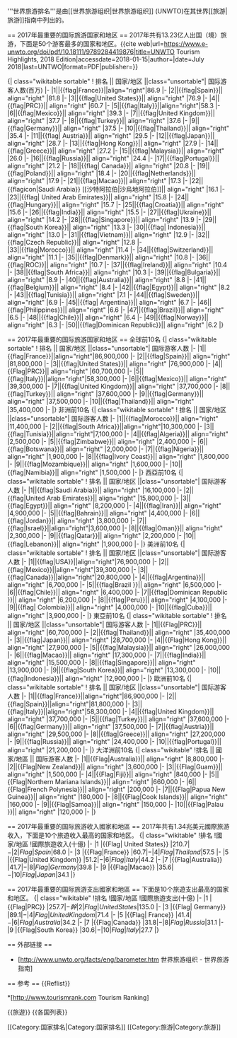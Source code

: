 
'''世界旅游排名'''是由[[世界旅游组织|世界旅游组织]] (UNWTO)在其世界[[旅游|旅游]]指南中列出的。

== 2017年最重要的国际旅游国家和地区 ==
2017年共有13.23亿人出国（境）旅游，下面是50个游客最多的国家和地区。<ref>{{cite web|url=https://www.e-unwto.org/doi/pdf/10.18111/9789284419876|title=UNWTO Tourism Highlights, 2018 Edition|accessdate=2018-01-15|author=|date=July 2018|last=UNTWO|format=PDF|publisher=}}</ref> 

{| class="wikitable sortable"
! 排名 || 国家/地区 ||class="unsortable"| 国际游客人数(百万)
|- 
|1||{{flag|France}}||align="right"|86.9
|- 
|2||{{flag|Spain}}|| align="right" |81.8
|- 
|3||{{flag|United States}}|| align="right" |76.9
|- 
|4||{{flag|PRC}}|| align="right" |60.7
|- 
|5||{{flag|Italy}}||align="right"|58.3
|- 
|6||{{flag|Mexico}}|| align="right" |39.3
|- 
|7||{{flag|United Kingdom}}|| align="right" |37.7
|- 
|8||{{flag|Turkey}}|| align="right" |37.6
|- 
|9||{{flag|Germany}}|| align="right" |37.5
|- 
|10||{{flag|Thailand}}|| align="right" |35.4
|- 
|11||{{flag| Austria}}|| align="right" |29.5
|- 
|12||{{flag|Japan}}|| align="right" |28.7
|- 
|13||{{flag|Hong Kong}}|| align="right" |27.9
|- 
|14||{{flag|Greece}}|| align="right" |27.2
|- 
|15||{{flag|Malaysia}}|| align="right" |26.0
|- 
|16||{{flag|Russia}}|| align="right" |24.4
|- 
|17||{{flag|Portugal}}|| align="right" |21.2
|- 
|18||{{flag| Canada}}|| align="right" |20.8
|- 
|19||{{flag|Poland}}|| align="right" |18.4
|- 
|20||{{flag|Netherlands}}|| align="right" |17.9
|- 
|21||{{flag|Macao}}|| align="right" |17.3
|- 
|22||{{flagicon|Saudi Arabia}} [[沙特阿拉伯|沙烏地阿拉伯]]|| align="right" |16.1
|- 
|23||{{flag| United Arab Emirates}}|| align="right" |15.8
|- 
|24||{{flag|Hungary}}|| align="right" |15.7
|- 
|25||{{flag|Croatia}}|| align="right" |15.6
|- 
|26||{{flag|India}}|| align="right" |15.5
|- 
|27||{{flag|Ukraine}}|| align="right" |14.2
|- 
|28||{{flag|Singapore}}|| align="right" |13.9
|- 
|29||{{flag|South Korea}}|| align="right" |13.3
|- 
|30||{{flag| Indonesia}}|| align="right" |13.0
|-
|31||{{flag|Vietnam}}|| align="right" |12.9
|- 
|32||{{flag|Czech Republic}}|| align="right" |12.8
|-  
|33||{{flag|Morocco}}|| align="right" |11.4
|- 
|34||{{flag|Switzerland}}|| align="right" |11.1
|- 
|35||{{flag|Denmark}}|| align="right" |10.8
|-
|36||{{flag|ROC}}|| align="right" |10.7
|- 
|37||{{flag|Ireland}}|| align="right" |10.4
|-
|38||{{flag|South Africa}}|| align="right" |10.3
|- 
|39||{{flag|Bulgaria}}|| align="right" |8.9
|- 
|40||{{flag|Australia}}|| align="right" |8.8
|- 
|41||{{flag|Belgium}}|| align="right" |8.4
|- 
|42||{{flag|Egypt}}|| align="right" |8.2
|- 
|43||{{flag|Tunisia}}|| align="right" |7.1
|- 
|44||{{flag|Sweden}}|| align="right" |6.9
|- 
|45||{{flag| Argentina}}|| align="right" |6.7
|- 
|46||{{flag|Philippines}}|| align="right" |6.6
|- 
|47||{{flag|Brazil}}|| align="right" |6.5
|- 
|48||{{flag|Chile}}|| align="right" |6.4
|- 
|49||{{flag|Norway}}|| align="right" |6.3
|- 
|50||{{flag|Dominican Republic}}|| align="right" |6.2
|}

== 2017年最重要的国际旅游国家和地区 ==
全球前10名
{| class="wikitable sortable"
! 排名 || 国家/地区 ||class="unsortable"| 国际游客人数
|- 
|1||{{flag|France}}||align="right"|86,900,000
|- 
|2||{{flag|Spain}}|| align="right" |81,800,000
|- 
|3||{{flag|United States}}|| align="right" |76,900,000
|- 
|4||{{Flag|PRC}}|| align="right" |60,700,000
|- 
|5||{{flag|Italy}}||align="right"|58,300,000
|- 
|6||{{flag|Mexico}}|| align="right" |39,300,000
|- 
|7||{{flag|United Kingdom}}|| align="right" |37,700,000
|- 
|8||{{flag|Turkey}}|| align="right" |37,600,000
|- 
|9||{{flag|Germany}}|| align="right" |37,500,000
|- 
|10||{{flag|Thailand}}|| align="right" |35,400,000
|- 
|}
非洲前10名
{| class="wikitable sortable"
! 排名 || 国家/地区 ||class="unsortable"| 国际游客人数
|- 
|1||{{flag|Morocco}}|| align="right" |11,400,000
|- 
|2||{{flag|South Africa}}||align="right"|10,300,000
|- 
|3||{{flag|Tunisia}}||align="right"|7,100,000
|- 
|4||{{flag|Algeria}}|| align="right" |2,500,000
|- 
|5||{{flag|Zimbabwe}}|| align="right" |2,400,000
|- 
|6||{{flag|Botswana}}|| align="right" |2,000,000
|- 
|7||{{flag|Nigeria}}|| align="right" |1,900,000
|- 
|8||{{flag|Ivory Coast}}|| align="right" |1,800,000
|- 
|9||{{flag|Mozambique}}|| align="right" |1,600,000
|- 
|10||{{flag|Namibia}}|| align="right" |1,500,000
|- 
|}
西亞前10名
{| class="wikitable sortable"
! 排名 || 国家/地区 ||class="unsortable"| 国际游客人数
|- 
|1||{{flag|Saudi Arabia}}|| align="right" |16,100,000
|- 
|2||{{flag|United Arab Emirates}}|| align="right" |15,800,000
|- 
|3||{{flag|Egypt}}|| align="right" |8,200,000
|- 
|4||{{flag|Iran}}|| align="right" |4,900,000
|- 
|5||{{flag|Bahrain}}|| align="right" |4,400,000
|- 
|6||{{flag|Jordan}}|| align="right" |3,800,000
|- 
|7||{{flag|Israel}}||align="right"|3,600,000
|- 
|8||{{flag|Oman}}|| align="right" |2,300,000
|- 
|9||{{flag|Qatar}}|| align="right" |2,200,000
|- 
|10||{{flag|Lebanon}}|| align="right" |1,900,000
|- 
|}
美洲前10名
{| class="wikitable sortable"
! 排名 || 国家/地区 ||class="unsortable"| 国际游客人数
|- 
|1||{{flag|USA}}||align="right"|76,900,000
|- 
|2||{{flag|Mexico}}||align="right"|39,300,000
|- 
|3||{{flag|Canada}}||align="right"|20,800,000
|- 
|4||{{flag|Argentina}}|| align="right" |6,700,000
|- 
|5||{{flag|Brazil }}|| align="right" |6,500,000
|- 
|6||{{flag|Chile}}|| align="right" |6,400,000
|- 
|7||{{flag|Dominican Republic }}|| align="right" |6,200,000
|- 
|8||{{flag|Peru}}|| align="right" |4,100,000
|- 
|9||{{flag| Colombia}}|| align="right" |4,000,000
|- 
|10||{{flag|Cuba}}|| align="right" |3,900,000
|- 
|}
東亞前10名
{| class="wikitable sortable"
! 排名 || 国家/地区 ||class="unsortable"| 国际游客人数
|- 
|1||{{Flag|PRC}}|| align="right" |60,700,000
|- 
|2||{{flag|Thailand}}|| align="right" |35,400,000
|- 
|3||{{flag|Japan}}|| align="right" |28,700,000
|- 
|4||{{Flag|Hong Kong}}|| align="right" |27,900,000
|- 
|5||{{flag|Malaysia}}|| align="right" |26,000,000
|- 
|6||{{flag|Macao}}|| align="right" |17,300,000
|- 
|7||{{flag|India}}|| align="right" |15,500,000
|- 
|8||{{flag|Singapore}}|| align="right" |13,900,000
|- 
|9||{{flag|South Korea}}|| align="right" |13,300,000
|- 
|10||{{flag|Indonesia}}|| align="right" |12,900,000
|- 
|}
歐洲前10名
{| class="wikitable sortable"
! 排名 || 国家/地区 ||class="unsortable"| 国际游客人数
|- 
|1||{{flag|France}}||align="right"|86,900,000
|- 
|2||{{flag|Spain}}||align="right"|81,800,000
|- 
|3||{{flag|Italy}}||align="right"|58,300,000
|- 
|4||{{flag|United Kingdom}}|| align="right" |37,700,000
|- 
|5||{{flag|Turkey}}|| align="right" |37,600,000
|- 
|6||{{flag|Germany}}|| align="right" |37,500,000
|- 
|7||{{flag|Austria}}|| align="right" |29,500,000
|- 
|8||{{flag|Greece}}|| align="right" |27,200,000
|- 
|9||{{flag|Russia}}|| align="right" |24,400,000
|- 
|10||{{flag|Portugal}}|| align="right" |21,200,000
|- 
|}
大洋洲前10名
{| class="wikitable"
!排名 || 國家/地區 || 国际游客人数
|-
|1||{{Flag|Australia}}|| align="right" |8,800,000
|-
|2||{{Flag|New Zealand}}|| align="right" |3,600,000
|-
|3||{{Flag|Guam}}|| align="right" |1,500,000
|-
|4||{{Flag|Fiji}}|| align="right" |840,000
|-
|5||{{Flag|Northern Mariana Islands}}|| align="right" |660,000
|-
|6||{{Flag|French Polynesia}}|| align="right" |200,000
|-
|7||{{Flag|Papua New Guinea}}|| align="right" |180,000
|-
|8||{{Flag|Cook Islands}}|| align="right" |160,000
|-
|9||{{Flag|Samoa}}|| align="right" |150,000
|-
|10||{{Flag|Palau }}|| align="right" |120,000
|- 
|}


== 2017年最重要的国际旅游收入國家和地區 ==
2017年共有1.34兆美元國際旅游收入，下面是10个旅遊收入最高的国家和地区。
{| class="wikitable"
!排名
!國家/地區
!國際旅遊收入(十億)
|-
|1
|{{Flag| United States}}
|$210.7
|-
|2
|{{Flag|Spain}}
|$68.0
|-
|3
|{{Flag|France}}
|$60.7
|-
|4
|{{Flag|Thailand}}
|$57.5
|-
|5
|{{Flag|United Kingdom}}
|$51.2
|-
|6
|{{Flag|Italy}}
|$44.2
|-
|7
|{{Flag|Australia}}
|$41.7
|-
|8
|{{Flag| Germany}}
|$39.8
|-
|9
|{{Flag|Macao}}
|$35.6
|-
|10
|{{Flag|Japan}}
|$34.1
|}

== 2017年最重要的国际旅游支出國家和地區 ==
下面是10个旅遊支出最高的国家和地区。
{| class="wikitable"
!排名
!國家/地區
!國際旅遊支出(十億)
|-
|1
|{{Flag|PRC}}
|$257.7
|-幹
|2
|{{Flag|United States}}
|$135.0
|-
|3
|{{Flag| Germany}}
|$89.1
|-
|4
|{{Flag| United Kingdom}}
|$71.4
|-
|5
|{{Flag| France}}
|$41.4
|-
|6
|{{Flag|Australia}}
|$34.2
|-
|7
|{{Flag|Canada}}
|$31.8
|-
|8
|{{Flag|Russia}}
|$31.1
|-
|9
|{{Flag|South Korea}}
|$30.6
|-
|10
|{{Flag|Italy}}
|$27.7
|}

== 外部链接 ==
* [http://www.unwto.org/facts/eng/barometer.htm 世界旅游组织 - 世界旅游指南]

== 参考 ==
{{Reflist}}



*[http://www.tourismrank.com Tourism Ranking]

{{旅遊}}
{{各国列表}}

[[Category:国家排名|Category:国家排名]]
[[Category:旅游|Category:旅游]]